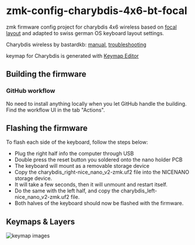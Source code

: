 # zmk-config-charybdis-4x6-bt-focal

zmk firmware config project for charybdis 4x6 wireless based on [focal layout](https://github.com/Keyhabit/Focal-keyboard-layout) and adapted to swiss german OS keyboard layout settings.

Charybdis wireless by bastardkb: [manual](https://docs.bastardkb.com/help/bluetooth.html), [troubleshooting](https://docs.bastardkb.com/help/troubleshooting.html)

keymap for Charybdis is generated with [Keymap Editor](https://nickcoutsos.github.io/keymap-editor/)

## Building the firmware
### GitHub workflow
No need to install anything locally when you let GitHub handle the building. Find the workflow UI in the tab "Actions".

## Flashing the firmware

To flash each side of the keyboard, follow the steps below:

- Plug the right half info the computer through USB
- Double press the reset button you soldered onto the nano holder PCB
- The keyboard will mount as a removable storage device
- Copy the charybdis_right-nice_nano_v2-zmk.uf2 file into the NICENANO storage device.
- It will take a few seconds, then it will unmount and restart itself.
- Do the same with the left half, and copy the charybdis_left-nice_nano_v2-zmk.uf2 file.
- Both halves of the keyboard should now be flashed with the firmware.


## Keymaps & Layers

![keymap images](keymap-drawer/charybdis.svg)
